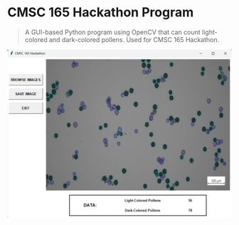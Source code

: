 # CMSC 165 Hackathon Program

> A GUI-based Python program using OpenCV that can count light-colored and dark-colored pollens. Used for CMSC 165 Hackathon.

![screenshot](screenshot.png)
